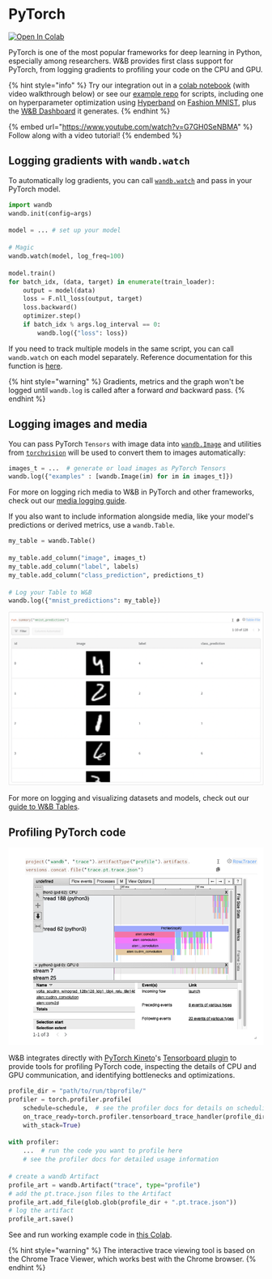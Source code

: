 # PyTorch

[![Open In Colab](https://colab.research.google.com/assets/colab-badge.svg)](http://wandb.me/intro)

PyTorch is one of the most popular frameworks for deep learning in Python, especially among researchers. W\&B provides first class support for PyTorch, from logging gradients to profiling your code on the CPU and GPU.

{% hint style="info" %}
Try our integration out in a [colab notebook](https://colab.research.google.com/github/wandb/examples/blob/master/colabs/pytorch/Simple\_PyTorch\_Integration.ipynb) (with video walkthrough below) or see our [example repo](https://github.com/wandb/examples) for scripts, including one on hyperparameter optimization using [Hyperband](https://arxiv.org/abs/1603.06560) on [Fashion MNIST](https://github.com/wandb/examples/tree/master/examples/pytorch/pytorch-cnn-fashion), plus the [W\&B Dashboard](https://wandb.ai/wandb/keras-fashion-mnist/runs/5z1d85qs) it generates.
{% endhint %}

{% embed url="https://www.youtube.com/watch?v=G7GH0SeNBMA" %}
Follow along with a video tutorial!
{% endembed %}

## Logging gradients with `wandb.watch`

To automatically log gradients, you can call [`wandb.watch`](../../ref/python/watch.md) and pass in your PyTorch model.

```python
import wandb
wandb.init(config=args)

model = ... # set up your model

# Magic
wandb.watch(model, log_freq=100)

model.train()
for batch_idx, (data, target) in enumerate(train_loader):
    output = model(data)
    loss = F.nll_loss(output, target)
    loss.backward()
    optimizer.step()
    if batch_idx % args.log_interval == 0:
        wandb.log({"loss": loss})
```

If you need to track multiple models in the same script, you can call `wandb.watch` on each model separately. Reference documentation for this function is [here](../../ref/python/watch.md).

{% hint style="warning" %}
Gradients, metrics and the graph won't be logged until `wandb.log` is called after a forward _and_ backward pass.
{% endhint %}

## Logging images and media

You can pass PyTorch `Tensors` with image data into [`wandb.Image`](../../ref/python/data-types/image.md) and utilities from [`torchvision`](https://pytorch.org/vision/stable/index.html) will be used to convert them to images automatically:

```python
images_t = ...  # generate or load images as PyTorch Tensors
wandb.log({"examples" : [wandb.Image(im) for im in images_t]})
```

For more on logging rich media to W\&B in PyTorch and other frameworks, check out our [media logging guide](../track/create-a-new-artifact-version/media.md).

If you also want to include information alongside media, like your model's predictions or derived metrics, use a `wandb.Table`.

```python
my_table = wandb.Table()

my_table.add_column("image", images_t)
my_table.add_column("label", labels)
my_table.add_column("class_prediction", predictions_t)

# Log your Table to W&B
wandb.log({"mnist_predictions": my_table})
```

![The code above generates a table like this one. This model's looking good!](<../../.gitbook/assets/Screenshot 2021-07-14 at 20.18.39.png>)

For more on logging and visualizing datasets and models, check out our [guide to W\&B Tables](../data-vis/).

## Profiling PyTorch code

![View detailed traces of PyTorch code execution inside W\&B dashboards.](<../../.gitbook/assets/image (145).png>)

W\&B integrates directly with [PyTorch Kineto](https://github.com/pytorch/kineto)'s [Tensorboard plugin](https://github.com/pytorch/kineto/blob/master/tb\_plugin/README.md) to provide tools for profiling PyTorch code, inspecting the details of CPU and GPU communication, and identifying bottlenecks and optimizations.

```python
profile_dir = "path/to/run/tbprofile/"
profiler = torch.profiler.profile(
    schedule=schedule,  # see the profiler docs for details on scheduling
    on_trace_ready=torch.profiler.tensorboard_trace_handler(profile_dir)
    with_stack=True)

with profiler:
    ...  # run the code you want to profile here
    # see the profiler docs for detailed usage information

# create a wandb Artifact
profile_art = wandb.Artifact("trace", type="profile")
# add the pt.trace.json files to the Artifact
profile_art.add_file(glob.glob(profile_dir + ".pt.trace.json"))
# log the artifact
profile_art.save()
```

See and run working example code in [this Colab](http://wandb.me/trace-colab).

{% hint style="warning" %}
The interactive trace viewing tool is based on the Chrome Trace Viewer, which works best with the Chrome browser.
{% endhint %}
